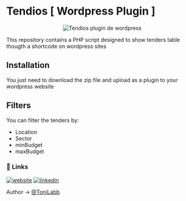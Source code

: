 # Tendios [ Wordpress Plugin ]

<p align="center">
  <img alt="Tendios plugin de wordpress" src="https://media.licdn.com/dms/image/v2/D4D3DAQF5Ci_wRro44g/image-scale_191_1128/image-scale_191_1128/0/1718973463865/tendios_cover?e=1729191600&v=beta&t=DnBgYGYmvWfGZ8iZiithI3tWQHWKkR4ZQYl6yr_bbG0">
</p>

This repository contains a PHP script designed to show tenders table thougth a shortcode on wordpress sites

## Installation

You just need to download the zip file and upload as a plugin to your wordpress website

## Filters

You can filter the tenders by:

- Location
- Sector
- minBudget
- maxBudget

### 🔗 Links

[![website](https://img.shields.io/badge/tendios_website-orange?style=for-the-badge&logo=ko-fi&logoColor=white)](https://tendios.com/)
[![linkedin](https://img.shields.io/badge/linkedin-0A66C2?style=for-the-badge&logo=linkedin&logoColor=white)](https://www.linkedin.com/company/tendios/posts/?feedView=all)

Author &rarr; [@ToniLabb](https://www.github.com/ToniLabb)
